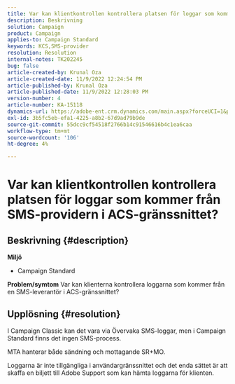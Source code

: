 ```yaml
---
title: Var kan klientkontrollen kontrollera platsen för loggar som kommer från SMS-providern i ACS-gränssnittet?
description: Beskrivning
solution: Campaign
product: Campaign
applies-to: Campaign Standard
keywords: KCS,SMS-provider
resolution: Resolution
internal-notes: TK202245
bug: false
article-created-by: Krunal Oza
article-created-date: 11/9/2022 12:24:54 PM
article-published-by: Krunal Oza
article-published-date: 11/9/2022 12:28:03 PM
version-number: 4
article-number: KA-15118
dynamics-url: https://adobe-ent.crm.dynamics.com/main.aspx?forceUCI=1&pagetype=entityrecord&etn=knowledgearticle&id=54638f7f-2960-ed11-9562-6045bd0067ea
exl-id: 3b5fc5eb-efa1-4225-a8b2-67d9ad79b9de
source-git-commit: 55dcc9cf54518f2766b14c91546616b4c1ea6caa
workflow-type: tm+mt
source-wordcount: '106'
ht-degree: 4%

---
```


# Var kan klientkontrollen kontrollera platsen för loggar som kommer från SMS-providern i ACS-gränssnittet?

## Beskrivning {#description}

<b>Miljö</b>
- Campaign Standard



<b>Problem/symtom</b>
Var kan klienterna kontrollera loggarna som kommer från en SMS-leverantör i ACS-gränssnittet?


## Upplösning {#resolution}


I Campaign Classic kan det vara via Övervaka SMS-loggar, men i Campaign Standard finns det ingen SMS-process.

MTA hanterar både sändning och mottagande SR+MO.

Loggarna är inte tillgängliga i användargränssnittet och det enda sättet är att skaffa en biljett till Adobe Support som kan hämta loggarna för klienten.
